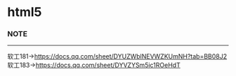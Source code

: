 # html5 
### NOTE
---  

软工181→https://docs.qq.com/sheet/DYUZWblNEVWZKUmNH?tab=BB08J2
软工183→https://docs.qq.com/sheet/DYVZYSm5ic1ROeHdT

